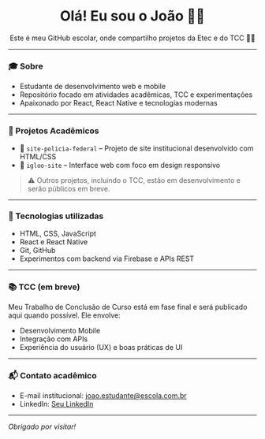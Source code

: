 <h1 align="center">Olá! Eu sou o João 🧑‍🎓</h1>

<p align="center">
  Este é meu GitHub escolar, onde compartilho projetos da Etec e do TCC 👨‍💻
</p>

---

### 🎓 Sobre

- Estudante de desenvolvimento web e mobile  
- Repositório focado em atividades acadêmicas, TCC e experimentações  
- Apaixonado por React, React Native e tecnologias modernas  

---

### 💼 Projetos Acadêmicos

- 📁 `site-policia-federal` – Projeto de site institucional desenvolvido com HTML/CSS  
- 🧊 `igloo-site` – Interface web com foco em design responsivo  

> ⚠️ Outros projetos, incluindo o TCC, estão em desenvolvimento e serão públicos em breve.

---

### 📌 Tecnologias utilizadas

- HTML, CSS, JavaScript  
- React e React Native  
- Git, GitHub  
- Experimentos com backend via Firebase e APIs REST  

---

### 📚 TCC (em breve)

Meu Trabalho de Conclusão de Curso está em fase final e será publicado aqui quando possível. Ele envolve:

- Desenvolvimento Mobile  
- Integração com APIs  
- Experiência do usuário (UX) e boas práticas de UI  

---

### 📬 Contato acadêmico

- E-mail institucional: joao.estudante@escola.com.br  
- LinkedIn: [Seu LinkedIn](https://www.linkedin.com/in/seu-linkedin/)

---

*Obrigado por visitar!*

